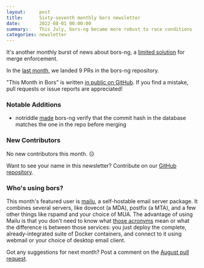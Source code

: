 ```yaml
---
layout:     post
title:      Sixty-seventh monthly bors newsletter
date:       2022-08-01 00:00:00
summary:    This July, bors-ng became more robust to race conditions
categories: newsletter
---
```


It's another monthly burst of news about bors-ng, a [limited solution](https://github.com/openenclave/openenclave/issues/2798) for merge enforcement.

In the [last month](https://github.com/bors-ng/bors-ng/pulls?q=is%3Apr+is%3Amerged+closed%3A2022-07-01..2022-07-31),
we landed 9 PRs in the bors-ng repository.

"This Month in Bors" is written [in public on GitHub][GitHub for TMiB].
If you find a mistake, pull requests or issue reports are appreciated!

[GitHub for TMiB]: https://github.com/bors-ng/bors-ng.github.io


### Notable Additions

* notriddle [made](https://github.com/bors-ng/bors-ng/pull/1520) bors-ng verify that the commit hash in the database matches the one in the repo before merging


### New Contributors

No new contributors this month. ☹️

Want to see your name in this newsletter? Contribute on our [GitHub repository](https://github.com/bors-ng/bors-ng).


### Who's using bors?

This month's featured user is [mailu](https://github.com/Mailu/Mailu), a self-hostable email server package. It combines several servers, like dovecot (a MDA), postfix (a MTA), and a few other things like rspamd and your choice of MUA. The advantage of using Mailu is that you don't need to know what [those acronyms](https://en.wikipedia.org/wiki/Email_agent_(infrastructure)) mean or what the difference is between those services: you just deploy the complete, already-integrated suite of Docker containers, and connect to it using webmail or your choice of desktop email client.

Got any suggestions for next month?
Post a comment on the [August pull request](https://github.com/bors-ng/bors-ng.github.io/pull/177).
